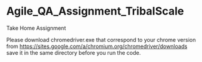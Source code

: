 # Agile_QA_Assignment_TribalScale
Take Home Assignment

Please download chromedriver.exe that correspond to your chrome version
from https://sites.google.com/a/chromium.org/chromedriver/downloads
save it in the same directory before you run the code.

